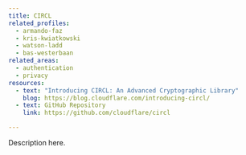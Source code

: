 ```yaml
---
title: CIRCL
related_profiles:
  - armando-faz
  - kris-kwiatkowski
  - watson-ladd
  - bas-westerbaan
related_areas:
  - authentication
  - privacy
resources:
  - text: "Introducing CIRCL: An Advanced Cryptographic Library"
    blog: https://blog.cloudflare.com/introducing-circl/
  - text: GitHub Repository
    link: https://github.com/cloudflare/circl

---
```


Description here.